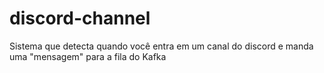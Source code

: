 # discord-channel
Sistema que detecta quando você entra em um canal do discord e manda uma "mensagem" para a fila do Kafka
